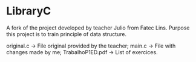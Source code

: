 # LibraryC
A fork of the project developed by teacher Julio from Fatec Lins. Purpose this project is to train principle of data structure.

original.c -> File original provided by the teacher;
main.c -> File with changes made by me;
TrabalhoP1ED.pdf -> List of exercices.
